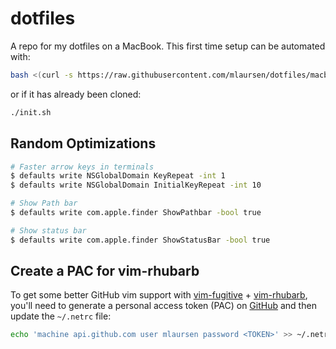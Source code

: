 # dotfiles

A repo for my dotfiles on a MacBook. This first time setup can be automated
with:

```sh
bash <(curl -s https://raw.githubusercontent.com/mlaursen/dotfiles/macbook/init.sh)
```

or if it has already been cloned:

```sh
./init.sh
```

## Random Optimizations

```bash
# Faster arrow keys in terminals
$ defaults write NSGlobalDomain KeyRepeat -int 1
$ defaults write NSGlobalDomain InitialKeyRepeat -int 10

# Show Path bar
$ defaults write com.apple.finder ShowPathbar -bool true

# Show status bar
$ defaults write com.apple.finder ShowStatusBar -bool true
```

## Create a PAC for vim-rhubarb

To get some better GitHub vim support with
[vim-fugitive](https://github.com/tpope/vim-fugitive) +
[vim-rhubarb](https://github.com/tpope/vim-rhubarb), you'll need to generate a
personal access token (PAC) on [GitHub](https://github.com/settings/tokens/new)
and then update the `~/.netrc` file:

```sh
echo 'machine api.github.com user mlaursen password <TOKEN>' >> ~/.netrc
```
